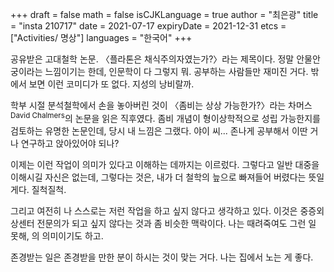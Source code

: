 +++
draft = false
math = false
isCJKLanguage = true
author = "최은광"
title = "insta 210717"
date = 2021-07-17
expiryDate = 2021-12-31
etcs = ["Activities/ 명상"]
languages = "한국어"
+++

공유받은 고대철학 논문. 〈플라톤은 채식주의자였는가?〉라는 제목이다. 정말 안물안궁이라는 느낌이기는 한데, 인문학이 다 그렇지 뭐. 공부하는 사람들만 재미진 거다. 밖에서 보면 이런 코미디가 또 없다. 지성의 낭비랄까.

학부 시절 분석철학에서 손을 놓아버린 것이 〈좀비는 상상 가능한가?〉라는 차머스<sup>David Chalmers</sup>의 논문을 읽은 직후였다. 좀비 개념이 형이상학적으로 성립 가능한지를 검토하는 유명한 논문인데, 당시 내 느낌은 그랬다. 야이 씨... 존나게 공부해서 이딴 거나 연구하고 앉아있어야 되나?

이제는 이런 작업이 의미가 있다고 이해하는 데까지는 이르렀다. 그렇다고 일반 대중을 이해시길 자신은 없는데, 그렇다는 것은, 내가 더 철학의 늪으로 빠져들어 버렸다는 뜻일 게다. 질척질척.

그리고 여전히 나 스스로는 저런 작업을 하고 싶지 않다고 생각하고 있다. 이것은 중증외상센터 전문의가 되고 싶지 않다는 것과 좀 비슷한 맥락이다. 나는 때려죽여도 그런 일 못해, 의 의미이기도 하고.

존경받는 일은 존경받을 만한 분이 하시는 것이 맞는 거다. 나는 집에서 노는 게 좋다. 